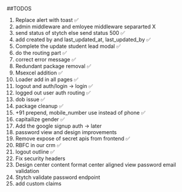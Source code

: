 ##TODOS

1. Replace alert with toast ✅
2. admin middleware and emloyee middleware separarted X
3. send status of stytch else send status 500 ✅
4. add created by and last_updated_at, last_updated_by ✅
5. Complete the update student lead modal ✅
6. do the routing part ✅
7. correct error message ✅
8. Redundant package removal ✅
9. Msexcel addition ✅
10. Loader add in all pages ✅
11. logout and auth/login -> login ✅
12. logged out user auth routing ✅
13. dob issue ✅
14. package cleanup ✅
15. +91 prepend, mobile_number use instead of phone ✅
16. capitailize gender ✅
17. Add the google signup auth -> later
18. password view and design improvements
19. Remove expose of secret apis from frontend ✅
20. RBFC in our crm ✅
21. logout outline ✅
22. Fix security headers
23. Design center content format center aligned view password email validation
24. Stytch validate password endpoint
25. add custom claims 